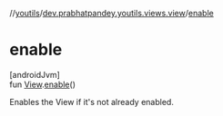 //[youtils](../../index.md)/[dev.prabhatpandey.youtils.views.view](index.md)/[enable](enable.md)

# enable

[androidJvm]\
fun [View](https://developer.android.com/reference/kotlin/android/view/View.html).[enable](enable.md)()

Enables the View if it's not already enabled.
